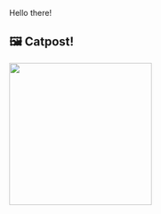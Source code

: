 Hello there!



## 🖼️ Catpost!

<sub>
    <img src="https://cdn2.thecatapi.com/images/MTcxMzAzOA.jpg" height="256">
</sub>

